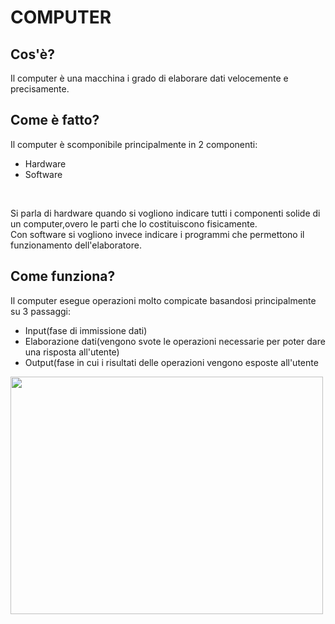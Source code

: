 <html>
<head>
</head>
<body>
<title>COMPUTER</title>
<h1>COMPUTER</h1>
<h2>Cos'è?</h2>
<p>Il computer è una macchina i grado di elaborare dati velocemente e precisamente.</p>
<h2>Come è fatto?</h2>
Il computer è scomponibile principalmente in 2 componenti:<br>
<ul type=”circle”>
  <li>Hardware</li>
  <li>Software</li>
</ul><br>
<p>Si parla di hardware quando si vogliono indicare tutti i componenti solide di un computer,overo le parti che lo costituiscono fisicamente.<br>Con software si vogliono invece indicare i programmi che permettono il funzionamento dell'elaboratore.</p>
<h2>Come funziona?</h2>
<p>Il computer esegue operazioni molto compicate basandosi principalmente su 3 passaggi:<br>
<ul type=”circle”>
  <li>Input(fase di immissione dati)</li>
  <li>Elaborazione dati(vengono svote le operazioni necessarie per poter dare una risposta all'utente)</li>
  <li>Output(fase in cui i risultati delle operazioni vengono esposte all'utente</li>
</ul>
<img src="http://files.infranet3.webnode.it/200005171-6dc1f6ebba/computer.png" width="500" height="380" allign="right">
</body>
</html>
